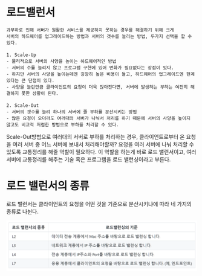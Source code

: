 # 로드밸런서


    과부하로 인해 서버가 원활한 서비스를 제공하지 못하는 경우를 해결하기 위해 크게 
    서버의 하드웨어를 업그레이드하는 방법과 서버의 갯수를 늘리는 방법, 두가지 선택을 할 수 있다.

    1. Scale-Up
    - 물리적으로 서버의 사양을 높이는 하드웨어적인 방법
    - 서버의 수를 늘리지 않고 프로그램 구현에 있어 변화가 필요없다는 장점이 있다.
    - 하지만 서버의 사양을 높이는데엔 굉장히 높은 비용이 들고, 하드웨어의 업그레이드엔 한계있다는 큰 단점이 있다.
    - 사양을 늘린만큼 클라이언트의 요청이 더욱 많아진다면, 서버에 발생하는 부하는 여전히 해결하지 못한 상황이 된다.

    2. Scale-Out
    - 서버의 갯수를 늘려 하나의 서버에 줄 부하를 분산시키는 방법
    - 많은 요청이 오더라도 여러대의 서버가 나눠서 처리를 하기 때문에 서버의 사양을 높이지 않고도 비교적 저렴한 방법으로 부하를 처리할 수 있다.

Scale-Out방법으로 여러대의 서버로 부하를 처리하는 경우, 클라이언트로부터 온 요청을 여러 서버 중 어느 서버에 보내서 처리해야할까?
요청을 여러 서버에 나눠 처리할 수 있도록 교통정리를 해줄 역할이 필요하다.
이 역할을 하는게 바로 로드 밸런서이고, 여러 서버에 교통정리를 해주는 기술 혹은 프로그램을 로드 밸런싱이라고 부른다.

# 로드 밸런서의 종류

로드 밸런서는 클라이언트의 요청을 어떤 것을 기준으로 분산시키냐에 따라 네 가지의 종류로 나뉜다.

![img.png](../images/로드밸런서/img.png)